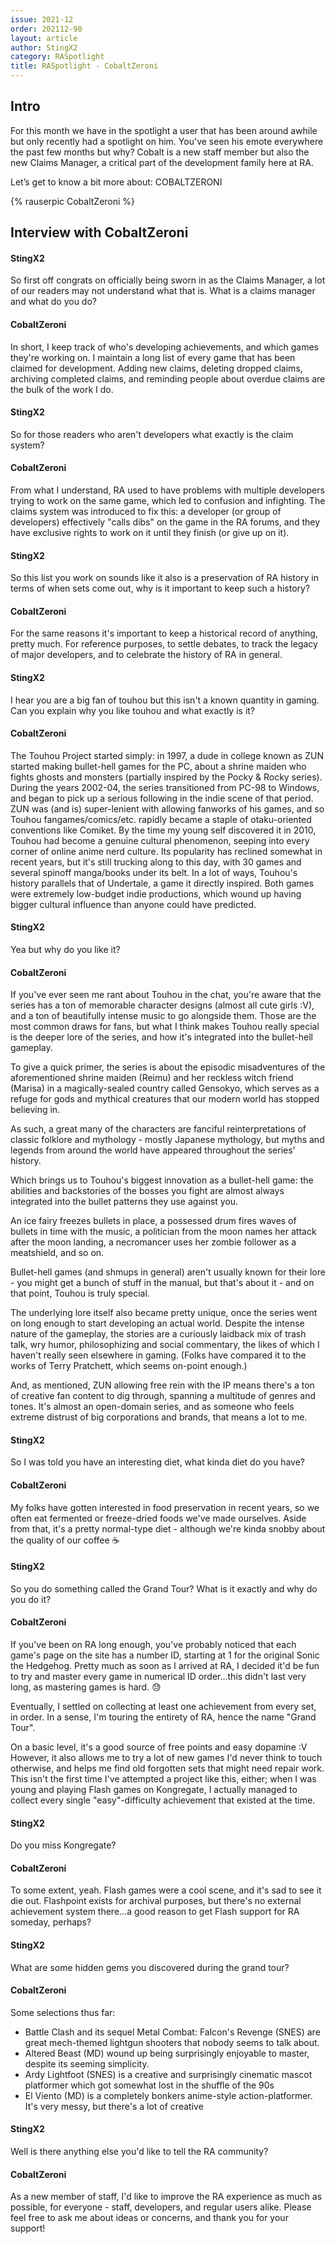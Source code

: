 ```yaml
---
issue: 2021-12
order: 202112-90
layout: article
author: StingX2
category: RASpotlight
title: RASpotlight - CobaltZeroni
---
```


## Intro

For this month we have in the spotlight a user that has been around awhile but only recently had a spotlight on him. You've seen his emote everywhere the past few months but why? Cobalt is a new staff member but also the new Claims Manager, a critical part of the development family here at RA. 

Let’s get to know a bit more about: COBALTZERONI

<div class="bingo-winner">
  {% rauserpic CobaltZeroni %}
</div>

## Interview with CobaltZeroni

#### StingX2

So first off congrats on officially being sworn in as the Claims Manager, a lot of our readers may not understand what that is. What is a claims manager and what do you do?  

#### CobaltZeroni

In short, I keep track of who's developing achievements, and which games they're working on. I maintain a long list of every game that has been claimed for development. Adding new claims, deleting dropped claims, archiving completed claims, and reminding people about overdue claims are the bulk of the work I do.  

#### StingX2

So for those readers who aren't developers what exactly is the claim system?  

#### CobaltZeroni

From what I understand, RA used to have problems with multiple developers trying to work on the same game, which led to confusion and infighting. The claims system was introduced to fix this: a developer (or group of developers) effectively "calls dibs" on the game in the RA forums, and they have exclusive rights to work on it until they finish (or give up on it).  

#### StingX2

So this list you work on sounds like it also is a preservation of RA history in terms of when sets come out, why is it important to keep such a history?  

#### CobaltZeroni

For the same reasons it's important to keep a historical record of anything, pretty much. For reference purposes, to settle debates, to track the legacy of major developers, and to celebrate the history of RA in general.  

#### StingX2

I hear you are a big fan of touhou but this isn't a known quantity in gaming. Can you explain why you like touhou and what exactly is it?  

#### CobaltZeroni

The Touhou Project started simply: in 1997, a dude in college known as ZUN started making bullet-hell games for the PC, about a shrine maiden who fights ghosts and monsters (partially inspired by the Pocky & Rocky series).
During the years 2002-04, the series transitioned from PC-98 to Windows, and began to pick up a serious following in the indie scene of that period. ZUN was (and is) super-lenient with allowing fanworks of his games, and so Touhou fangames/comics/etc. rapidly became a staple of otaku-oriented conventions like Comiket. By the time my young self discovered it in 2010, Touhou had become a genuine cultural phenomenon, seeping into every corner of online anime nerd culture. Its popularity has reclined somewhat in recent years, but it's still trucking along to this day, with 30 games and several spinoff manga/books under its belt. In a lot of ways, Touhou's history parallels that of Undertale, a game it directly inspired. Both games were extremely low-budget indie productions, which wound up having bigger cultural influence than anyone could have predicted.   

#### StingX2

Yea but why do you like it?  

#### CobaltZeroni

If you've ever seen me rant about Touhou in the chat, you're aware that the series has a ton of memorable character designs (almost all cute girls :V), and a ton of beautifully intense music to go alongside them. 
Those are the most common draws for fans, but what I think makes Touhou really special is the deeper lore of the series, and how it's integrated into the bullet-hell gameplay.    

To give a quick primer, the series is about the episodic misadventures of the aforementioned shrine maiden (Reimu) and her reckless witch friend (Marisa) in a magically-sealed country called Gensokyo, which serves as a refuge for gods and mythical creatures that our modern world has stopped believing in.  
 
As such, a great many of the characters are fanciful reinterpretations of classic folklore and mythology - mostly Japanese mythology, but myths and legends from around the world have appeared throughout the series' history.  

Which brings us to Touhou's biggest innovation as a bullet-hell game: the abilities and backstories of the bosses you fight are almost always integrated into the bullet patterns they use against you.  

An ice fairy freezes bullets in place, a possessed drum fires waves of bullets in time with the music, a politician from the moon names her attack after the moon landing, a necromancer uses her zombie follower as a meatshield, and so on.  

Bullet-hell games (and shmups in general) aren't usually known for their lore - you might get a bunch of stuff in the manual, but that's about it - and on that point, Touhou is truly special.  

The underlying lore itself also became pretty unique, once the series went on long enough to start developing an actual world. Despite the intense nature of the gameplay, the stories are a curiously laidback mix of trash talk, wry humor, philosophizing and social commentary, the likes of which I haven't really seen elsewhere in gaming. (Folks have compared it to the works of Terry Pratchett, which seems on-point enough.)  

And, as mentioned, ZUN allowing free rein with the IP means there's a ton of creative fan content to dig through, spanning a multitude of genres and tones. It's almost an open-domain series, and as someone who feels extreme distrust of big corporations and brands, that means a lot to me.  

#### StingX2

So I was told you have an interesting diet, what kinda diet do you have?  

#### CobaltZeroni

My folks have gotten interested in food preservation in recent years, so we often eat fermented or freeze-dried foods we've made ourselves. Aside from that, it's a pretty normal-type diet - although we're kinda snobby about the quality of our coffee ☕   

#### StingX2

So you do something called the Grand Tour? What is it exactly and why do you do it?  

#### CobaltZeroni

If you've been on RA long enough, you've probably noticed that each game's page on the site has a number ID, starting at 1 for the original Sonic the Hedgehog. Pretty much as soon as I arrived at RA, I decided it'd be fun to try and master every game in numerical ID order...this didn't last very long, as mastering games is hard. 😓   

Eventually, I settled on collecting at least one achievement from every set, in order. In a sense, I'm touring the entirety of RA, hence the name "Grand Tour".  

On a basic level, it's a good source of free points and easy dopamine :V However, it also allows me to try a lot of new games I'd never think to touch otherwise, and helps me find old forgotten sets that might need repair work.
This isn't the first time I've attempted a project like this, either; when I was young and playing Flash games on Kongregate, I actually managed to collect every single "easy"-difficulty achievement that existed at the time.  

#### StingX2

Do you miss Kongregate?  

#### CobaltZeroni

To some extent, yeah. Flash games were a cool scene, and it's sad to see it die out. Flashpoint exists for archival purposes, but there's no external achievement system there...a good reason to get Flash support for RA someday, perhaps? 

#### StingX2

 What are some hidden gems you discovered during the grand tour?  

#### CobaltZeroni

Some selections thus far:  
- Battle Clash and its sequel Metal Combat: Falcon's Revenge (SNES) are great mech-themed lightgun shooters that nobody seems to talk about.  
- Altered Beast (MD) wound up being surprisingly enjoyable to master, despite its seeming simplicity.  
- Ardy Lightfoot (SNES) is a creative and surprisingly cinematic mascot platformer which got somewhat lost in the shuffle of the 90s  
- El Viento (MD) is a completely bonkers anime-style action-platformer. It's very messy, but there's a lot of creative   

#### StingX2

Well is there anything else you'd like to tell the RA community?  

#### CobaltZeroni

As a new member of staff, I'd like to improve the RA experience as much as possible, for everyone - staff, developers, and regular users alike. Please feel free to ask me about ideas or concerns, and thank you for your support!  
